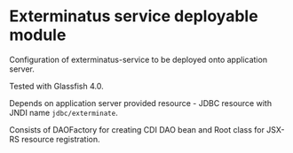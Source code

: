 # Exterminatus service deployable module

Configuration of exterminatus-service to be deployed onto application server.

Tested with Glassfish 4.0.

Depends on application server provided resource - JDBC resource with JNDI name `jdbc/exterminate`.

Consists of DAOFactory for creating CDI DAO bean and Root class for JSX-RS resource registration.

